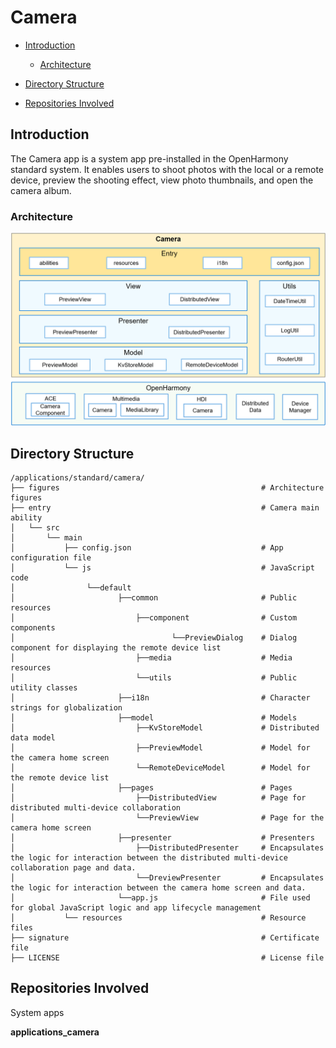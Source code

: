 # Camera<a name="ZH-CN_TOPIC_0000001103554544"></a>

-   [Introduction](#section11660541593)
    -   [Architecture](#section78574815486)

-   [Directory Structure](#section161941989596)
-   [Repositories Involved](#section1371113476307)

## Introduction<a name="section11660541593"></a>

The Camera app is a system app pre-installed in the OpenHarmony standard system. It enables users to shoot photos with the local or a remote device, preview the shooting effect, view photo thumbnails, and open the camera album.

### Architecture<a name="section78574815486"></a>

![](figures/camera.png)

## Directory Structure<a name="section161941989596"></a>

```
/applications/standard/camera/
├── figures                                             # Architecture figures
├── entry                                               # Camera main ability
│   └── src
│       └── main
│           ├── config.json                             # App configuration file
│           └── js                                      # JavaScript code
│                └──default
│                       ├──common                       # Public resources
│                           ├──component                # Custom components
│                                   └──PreviewDialog    # Dialog component for displaying the remote device list
│                           ├──media                    # Media resources 
│                           └──utils                    # Public utility classes
│                       ├──i18n                         # Character strings for globalization
│                       ├──model                        # Models
│                           ├──KvStoreModel             # Distributed data model
│                           ├──PreviewModel             # Model for the camera home screen
│                           └──RemoteDeviceModel        # Model for the remote device list
│                       ├──pages                        # Pages
│                           ├──DistributedView          # Page for distributed multi-device collaboration
│                           └──PreviewView              # Page for the camera home screen
│                       ├──presenter                    # Presenters
│                           ├──DistributedPresenter     # Encapsulates the logic for interaction between the distributed multi-device collaboration page and data.
│                           └──DreviewPresenter         # Encapsulates the logic for interaction between the camera home screen and data.
│                       └──app.js                       # File used for global JavaScript logic and app lifecycle management
│           └── resources                               # Resource files
├── signature                                           # Certificate file
├── LICENSE                                             # License file
```

## Repositories Involved<a name="section1371113476307"></a>

System apps

**applications\_camera**
